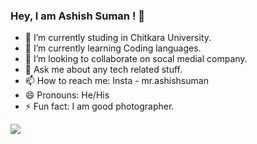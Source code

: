 ### Hey, I am Ashish Suman ! 👋


- 🔭 I’m currently studing in Chitkara University.
- 🌱 I’m currently learning Coding languages.
- 👯 I’m looking to collaborate on socal medial company. 
- 💬 Ask me about any tech related stuff.
- 📫 How to reach me: Insta - mr.ashishsuman
- 😄 Pronouns: He/His
- ⚡ Fun fact: I am good photographer.
 <img src="https://github-readme-stats.vercel.app/api?username=MrAshishSuman&&show_icons=true&title_color=ffffff&icon_color=bb2acf&text_color=daf7dc&bg_color=ffba2c">
